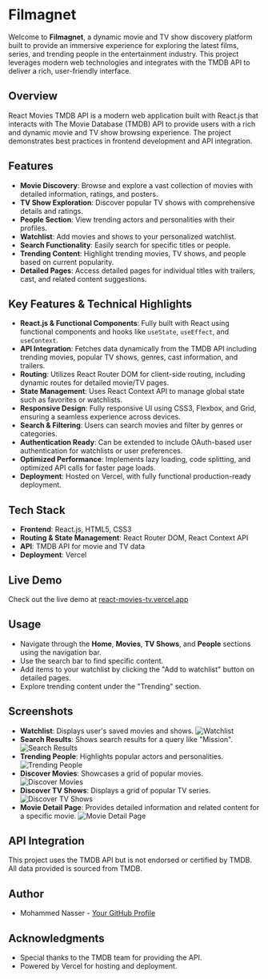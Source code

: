 # Filmagnet

Welcome to **Filmagnet**, a dynamic movie and TV show discovery platform built to provide an immersive experience for exploring the latest films, series, and trending people in the entertainment industry. This project leverages modern web technologies and integrates with the TMDB API to deliver a rich, user-friendly interface.

## Overview

React Movies TMDB API is a modern web application built with React.js that interacts with The Movie Database (TMDB) API to provide users with a rich and dynamic movie and TV show browsing experience. The project demonstrates best practices in frontend development and API integration.

## Features

-   **Movie Discovery**: Browse and explore a vast collection of movies with detailed information, ratings, and posters.
-   **TV Show Exploration**: Discover popular TV shows with comprehensive details and ratings.
-   **People Section**: View trending actors and personalities with their profiles.
-   **Watchlist**: Add movies and shows to your personalized watchlist.
-   **Search Functionality**: Easily search for specific titles or people.
-   **Trending Content**: Highlight trending movies, TV shows, and people based on current popularity.
-   **Detailed Pages**: Access detailed pages for individual titles with trailers, cast, and related content suggestions.

## Key Features & Technical Highlights

-   **React.js & Functional Components**: Fully built with React using functional components and hooks like `useState`, `useEffect`, and `useContext`.
-   **API Integration**: Fetches data dynamically from the TMDB API including trending movies, popular TV shows, genres, cast information, and trailers.
-   **Routing**: Utilizes React Router DOM for client-side routing, including dynamic routes for detailed movie/TV pages.
-   **State Management**: Uses React Context API to manage global state such as favorites or watchlists.
-   **Responsive Design**: Fully responsive UI using CSS3, Flexbox, and Grid, ensuring a seamless experience across devices.
-   **Search & Filtering**: Users can search movies and filter by genres or categories.
-   **Authentication Ready**: Can be extended to include OAuth-based user authentication for watchlists or user preferences.
-   **Optimized Performance**: Implements lazy loading, code splitting, and optimized API calls for faster page loads.
-   **Deployment**: Hosted on Vercel, with fully functional production-ready deployment.

## Tech Stack

-   **Frontend**: React.js, HTML5, CSS3
-   **Routing & State Management**: React Router DOM, React Context API
-   **API**: TMDB API for movie and TV data
-   **Deployment**: Vercel

## Live Demo

Check out the live demo at [react-movies-tv.vercel.app](https://react-movies-tv.vercel.app)

## Usage

-   Navigate through the **Home**, **Movies**, **TV Shows**, and **People** sections using the navigation bar.
-   Use the search bar to find specific content.
-   Add items to your watchlist by clicking the "Add to watchlist" button on detailed pages.
-   Explore trending content under the "Trending" section.

## Screenshots

-   **Watchlist**: Displays user's saved movies and shows.
    ![Watchlist](https://i.postimg.cc/LHpgQMpV/screencapture-localhost-5173-2025-09-01-14-23-50.png)
-   **Search Results**: Shows search results for a query like "Mission".
    ![Search Results](https://i.postimg.cc/xdpmJtdd/screencapture-localhost-5173-search-2025-09-01-14-31-19.png)
-   **Trending People**: Highlights popular actors and personalities.
    ![Trending People](https://i.postimg.cc/nVDmrKfH/screencapture-localhost-5173-people-2025-09-01-14-24-10.png)
-   **Discover Movies**: Showcases a grid of popular movies.
    ![Discover Movies](https://i.postimg.cc/3xBS65tb/screencapture-localhost-5173-movies-2025-09-01-14-23-59.png)
-   **Discover TV Shows**: Displays a grid of popular TV series.
    ![Discover TV Shows](https://i.postimg.cc/NFMP8N6P/screencapture-localhost-5173-shows-2025-09-01-14-24-04.png)
-   **Movie Detail Page**: Provides detailed information and related content for a specific movie.
    ![Movie Detail Page](https://i.postimg.cc/cHqsbn9m/screencapture-localhost-5173-details-movie-575265-2025-09-01-14-27-22.png)

## API Integration

This project uses the TMDB API but is not endorsed or certified by TMDB. All data provided is sourced from TMDB.

## Author

-   Mohammed Nasser - [Your GitHub Profile](https://github.com/MohmmedNasser)

## Acknowledgments

-   Special thanks to the TMDB team for providing the API.
-   Powered by Vercel for hosting and deployment.
